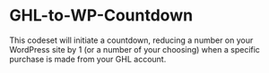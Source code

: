 # GHL-to-WP-Countdown
This codeset will initiate a countdown, reducing a number on your WordPress site by 1 (or a number of your choosing) when a specific purchase is made from your GHL account. 
